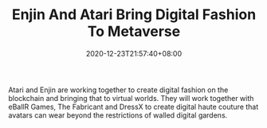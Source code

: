 ﻿---
title: "Enjin And Atari Bring Digital Fashion To Metaverse"
date: 2020-12-23T21:57:40+08:00
lastmod: 2020-12-23T16:45:40+08:00
draft: false
authors: ["Blanche"]
description: "Atari and Enjin are working together to create digital fashion on the blockchain and bringing that to virtual worlds. They will work together with eBallR Games, The Fabricant and DressX to create digital haute couture that avatars can wear beyond the restrictions of walled digital gardens."
featuredImage: "enjin-and-atari-bring-digital-fashion-to-metaverse.png"
tags: ["Strategy Games","Play to Earn"]
categories: ["news"]
news: ["Strategy Games"]
weight: 
lightgallery: true
pinned: false
recommend: false
recommend1: false
---

Atari and Enjin are working together to create digital fashion on the blockchain and bringing that to virtual worlds. They will work together with eBallR Games, The Fabricant and DressX to create digital haute couture that avatars can wear beyond the restrictions of walled digital gardens.

<!--more-->

